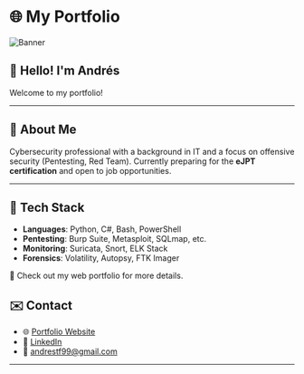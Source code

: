 # 🌐 My Portfolio

![Banner](https://i.imgur.com/avYJ7zA.png)

## 👋 Hello! I'm Andrés
Welcome to my portfolio!

---

## 🧠 About Me
Cybersecurity professional with a background in IT and a focus on offensive security (Pentesting, Red Team). Currently preparing for the **eJPT certification** and open to job opportunities.

---

## 🔧 Tech Stack
- **Languages**: Python, C#, Bash, PowerShell
- **Pentesting**: Burp Suite, Metasploit, SQLmap, etc.
- **Monitoring**: Suricata, Snort, ELK Stack
- **Forensics**: Volatility, Autopsy, FTK Imager
  
📁 Check out my web portfolio for more details.

## ✉️ Contact

- 🌐 [Portfolio Website](https://codeespu.github.io/portfolio)
- 💼 [LinkedIn](https://linkedin.com/in/codeespu)
- 📧 andrestf99@gmail.com

---
